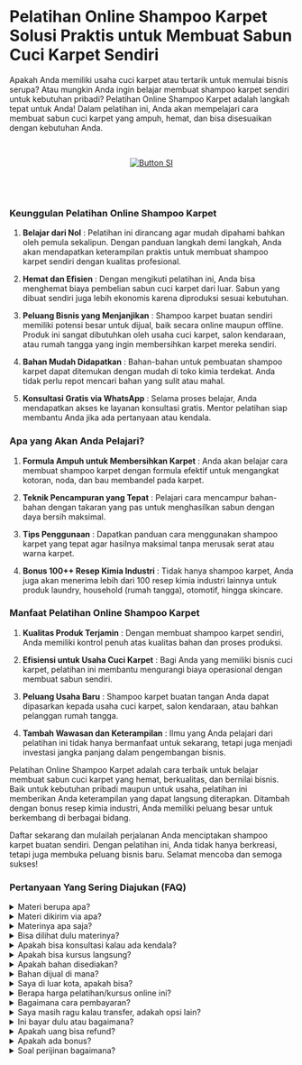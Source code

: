 # Pelatihan Online Shampoo Karpet Solusi Praktis untuk Membuat Sabun Cuci Karpet Sendiri

Apakah Anda memiliki usaha cuci karpet atau tertarik untuk memulai bisnis serupa? Atau mungkin Anda ingin belajar membuat shampoo karpet sendiri untuk kebutuhan pribadi? Pelatihan Online Shampoo Karpet adalah langkah tepat untuk Anda! Dalam pelatihan ini, Anda akan mempelajari cara membuat sabun cuci karpet yang ampuh, hemat, dan bisa disesuaikan dengan kebutuhan Anda.

<br>

<div align = center>
    
[![Button SI]][Link SI]

<br>
<br>
</div>

### Keunggulan Pelatihan Online Shampoo Karpet

1. **Belajar dari Nol** :
Pelatihan ini dirancang agar mudah dipahami bahkan oleh pemula sekalipun. Dengan panduan langkah demi langkah, Anda akan mendapatkan keterampilan praktis untuk membuat shampoo karpet sendiri dengan kualitas profesional.

2. **Hemat dan Efisien** :
Dengan mengikuti pelatihan ini, Anda bisa menghemat biaya pembelian sabun cuci karpet dari luar. Sabun yang dibuat sendiri juga lebih ekonomis karena diproduksi sesuai kebutuhan.

3. **Peluang Bisnis yang Menjanjikan** :
Shampoo karpet buatan sendiri memiliki potensi besar untuk dijual, baik secara online maupun offline. Produk ini sangat dibutuhkan oleh usaha cuci karpet, salon kendaraan, atau rumah tangga yang ingin membersihkan karpet mereka sendiri.

4. **Bahan Mudah Didapatkan** :
Bahan-bahan untuk pembuatan shampoo karpet dapat ditemukan dengan mudah di toko kimia terdekat. Anda tidak perlu repot mencari bahan yang sulit atau mahal.

5. **Konsultasi Gratis via WhatsApp** :
Selama proses belajar, Anda mendapatkan akses ke layanan konsultasi gratis. Mentor pelatihan siap membantu Anda jika ada pertanyaan atau kendala.


### Apa yang Akan Anda Pelajari?

1. **Formula Ampuh untuk Membersihkan Karpet** :
Anda akan belajar cara membuat shampoo karpet dengan formula efektif untuk mengangkat kotoran, noda, dan bau membandel pada karpet.

2. **Teknik Pencampuran yang Tepat** :
Pelajari cara mencampur bahan-bahan dengan takaran yang pas untuk menghasilkan sabun dengan daya bersih maksimal.

3. **Tips Penggunaan** :
Dapatkan panduan cara menggunakan shampoo karpet yang tepat agar hasilnya maksimal tanpa merusak serat atau warna karpet.

4. **Bonus 100++ Resep Kimia Industri** :
Tidak hanya shampoo karpet, Anda juga akan menerima lebih dari 100 resep kimia industri lainnya untuk produk laundry, household (rumah tangga), otomotif, hingga skincare.


### Manfaat Pelatihan Online Shampoo Karpet

1. **Kualitas Produk Terjamin** :
Dengan membuat shampoo karpet sendiri, Anda memiliki kontrol penuh atas kualitas bahan dan proses produksi.

2. **Efisiensi untuk Usaha Cuci Karpet** :
Bagi Anda yang memiliki bisnis cuci karpet, pelatihan ini membantu mengurangi biaya operasional dengan membuat sabun sendiri.

3. **Peluang Usaha Baru** :
Shampoo karpet buatan tangan Anda dapat dipasarkan kepada usaha cuci karpet, salon kendaraan, atau bahkan pelanggan rumah tangga.

4. **Tambah Wawasan dan Keterampilan** :
Ilmu yang Anda pelajari dari pelatihan ini tidak hanya bermanfaat untuk sekarang, tetapi juga menjadi investasi jangka panjang dalam pengembangan bisnis.

Pelatihan Online Shampoo Karpet adalah cara terbaik untuk belajar membuat sabun cuci karpet yang hemat, berkualitas, dan bernilai bisnis. Baik untuk kebutuhan pribadi maupun untuk usaha, pelatihan ini memberikan Anda keterampilan yang dapat langsung diterapkan. Ditambah dengan bonus resep kimia industri, Anda memiliki peluang besar untuk berkembang di berbagai bidang.

Daftar sekarang dan mulailah perjalanan Anda menciptakan shampoo karpet buatan sendiri. Dengan pelatihan ini, Anda tidak hanya berkreasi, tetapi juga membuka peluang bisnis baru. Selamat mencoba dan semoga sukses! 




### Pertanyaan Yang Sering Diajukan (FAQ)
<details>
<summary>Materi berupa apa?</summary>
Materi berupa file video dan teks.
</details>
<details>
<summary>Materi dikirim via apa?</summary>
Materi dikirim via Whatsapp atau email.
</details>
<details>
<summary>Materinya apa saja?</summary>
Materi sesuai dengan judul dan deskripsi.
</details>
<details>
<summary>Bisa dilihat dulu materinya?</summary>
Sudah dijelaskan materi sesuai dengan judul dan deskripsi. Kalau Anda ingin tahu resep lengkap, Anda transaksi dulu baru diberikan materi. 
</details>
<details>
<summary>Apakah bisa konsultasi kalau ada kendala?</summary>
Bisa nanti via Whatsapp terkait materi yang diikuti.
</details>
<details>
<summary>Apakah bisa kursus langsung?</summary>
Bisa. Anda bisa ke Workshop di Jakarta, Bogor, atau Purwokerto.
</details>
<details>
<summary>Apakah bahan disediakan?</summary>
Iya bila ikuti kursus langsung (offline). Bahan dan hasil praktek nanti bisa dibawa pulang
</details>
<details>
<summary>Bahan dijual di mana?</summary>
Bahan bisa dibeli di toko kimia terdekat atau via marketplace.
</details>
<details>
<summary>Saya di luar kota, apakah bisa?</summary>
Anda bisa mengikuti via online atau datang ke workshop. Kami bisa juga datang ke lokasi Anda. Kursus pelatihan ini juga bisa diajarkan online di kota atau kabupaten berikut:
Banda Aceh, Bener Meriah, Bireun, Gayo Lues, Langsa, Lhokseumawe, Nagan Raya, Pidie, Sabang, Simeulue, Subulussalam, Badung, Bangli, Buleleng, Denpasar, Gianyar, Jembrana, Karangasem, Klungkung, Tabanan, Cilegon, Lebak, Pandeglang, Serang, Tangerang, Bengkulu, Kaur, Kepahiang, Lebong, Mukomuko, Rejang Lebong, Seluma, Bantul, Gunungkidul, Kulon Progo, Sleman, Yogyakarta, Jakarta, Kepulauan Seribu, Boalemo, Bone Bolango, Gorontalo, Pohuwato, Batanghari, Bungo, Jambi, Kerinci, Merangin, Muaro Jambi, Sarolangun, Sungai Penuh, Tanjung Jabung, Tebo, Bandung, Banjar, Bekasi, Bogor, Ciamis, Cimahi, Cirebon, Depok, Garut, Indramayu, Karawang, Kuningan, Majalengka, Pangandaran, Purwakarta, Subang, Sukabumi, Sumedang, Tasikmalaya, Banjarnegara, Banyumas, Batang, Blora, Boyolali, Brebes, Cilacap, Demak, Grobogan, Jepara, Karanganyar, Kebumen, Kendal, Klaten, Kudus, Magelang, Pati, Pekalongan, Pemalang, Purbalingga, Purworejo, Rembang, Salatiga, Semarang, Sukoharjo, Surakarta (Solo), Tegal, Temanggung, Wonogiri, Wonosobo, Bangkalan, Banyuwangi, Batu, Blitar, Bojonegoro, Bondowoso, Gresik, Jember, Jombang, Kediri, Lamongan, Lumajang, Madiun, Magetan, Malang, Mojokerto, Nganjuk, Ngawi, Pacitan, Pamekasan, Pasuruan, Ponorogo, Probolinggo, Sampang, Sidoarjo, Situbondao, Sumenep, Surabaya, Trenggalek, Tuban, Tulungagung, Bengkayang, Kapuas Hulu, Kayong Utara, Ketapang, Kubu Raya, Landak, Melawi, Mempawah, Pontianak, Sambas, Sanggau, Sekadau, Singkaawang, Sintang, Balangan, Banjar, Banjarbaru, Banjarmasin, Barito Kuala, Hulu Sungai, Kotabaru, Tabalang, Tanah Bumbu, Tanah Laut, Tapin, Barito, Gunung Mas, Kapuas, Katingan, Kotawaringin, Lamandau, Murung Raya, Palangka Raya, Pulau Pisau, Seruyan, Sukamara, Balikpapan, Berau, Bontang, Kutai, Kutai Kartanegara, Mahakam Ulu, Paser, Penajam paser Utara, Samarinda, Bulungan, Malinau, Nunukan, Tana Tidung, Tarakan, Bangka, Belitung, Pangkalpinang, Batam, Bintan, Karimun, Anambas, Lingga, Natuna, Tanjungpinang, Bandar Lampung, Lampung, Mesuji, Metro, Pesawaran, Pesisir Barat, Pringsewu, Tanggamus, Tulang Bawang, Way Kanan, Ambon, Buru, Aru, Tanimbar, Maluku, Seram, Tual, Halmahera, Sula, Morotai, Taliabu, Ternate, Tidore, Bima, Dompu, Lombok, Mataram, Sumbawa, Alor, Belu, Ende, Flores, Kupang, Lembata, Malaka, Manggarai, Nagekeo, Ngada, Rote Ndao, Sabu Raijua, Sikka, Sumba, Timor, Jayapura, Keerom, Yapen. Raya, Mamberamo Raya, Sarmi, Supiori, Waropen, Fakfak, Kaimana, Monokwari, Arfak, Bintuni, Wondama, Maybrat, Raja Ampat, Sorong, Tambrauw, Jayawijaya, Lanny Jaya, Nduga, Bintang, Tolikara, Yahukimo, Yalimo, Asmat, Boven Digoel, Mappi, Merauke, Deiyai, Dogiyai, Intan Jaya, Mimika, Nabire, Paniai, Puncak, Bengkalis, Dumai, Indragiri, Kampar, Meranti, Kuantan Singingi, Pekanbaru, Pelalawan, Rokan Hilir, Rokan Hulu, Siak, Majene, Mamasa, Mamuju, Pasangkayu, Polewali Mandar, Bantaeng, Barru, Bone, Bulukumba, Enrekang, Gowa, Janeponto, Selayar, Luwu, Makassar, Maros, Palopo, Pangkajene Dan Kepulauan, Parepare, Pinrang, Sidenreng Rappang, Sinjai, Soppeng, Takalar, Tana Toraja, Toraja, Wajo, Banggai, Buol, Donggala, Morowali, Palu, Parigi Moutong, Poso, Sogi, Tojo Una Una, Tolitoli, Baubau, Bombana, Buton, Kendari, Kolaka, Konawe, Muna, Wakatobi, Bitung, Bolaang Mongondow, Sangihe, Siau Tagulandang Biaro, Kotamobagu, Manado, Minahasa, Tomohon, Agam, Bukittinggi, Dharmasraya, Mentawai, Lima Puluh Kota, Padang, Padang Panjang, Padang Pariaman, Pariaman, Pasaman, Paykumbuh, Pesisir Selatan, Sawahlunto, Sijunjung, Solok, Tanah Datar, Banyuasin, Empat Lawang, Lahat, Lubuklinggau, Muara Enim, Musi Banyuasin, Musi Rawas, Ogan Ilir, Ogan Komering Ilir, Ogan Komering Ulu, Pagaralam, Palembang, Penukal Abab Lematang Ilir, Prabumulih, Asahan, Batu Bara, Binjai, Dairi, Deli Serdang, Gunungsitoli, Humbang Hasundutan, Karo, Labuhanbatu, Langkat, Mandailing Natal, Medan, Nias, Padang Lawas, Padangsidimpuan, Pematangsiantar, Pakpak Bharat, Samosir, Serdang Bedagai, Sibolga, Simalungun, Tanjungbalai, Tapanuli, Tebing Tinggi, dan Toba.
</details>
<details>
<summary>Berapa harga pelatihan/kursus online ini?</summary>
Harga Rp 375000 per materi.
</details>
<details>
<summary>Bagaimana cara pembayaran?</summary>
Via transfer bank. Pastikan kirim tanda bukti ya.
</details>
<details>
<summary>Saya masih ragu kalau transfer, adakah opsi lain?</summary>
Bisa ikuti pelatihan offline atau datang langsung, kalau online bisa via pihak ketiga seperti di Ratakan tapi tidak mendapat support konsultasi karena biaya admin tinggi yakni 35%. Anda tetap mendapatkan materi yang cukup dan bonus.
</details>
<details>
<summary>Ini bayar dulu atau bagaimana?</summary>
Kalau akan mengikuti pelatihan offline atau ketemuan maka wajib DP 35% atau bayar full/penuh. Harga pelatihan offline berbeda ya dengan pelatihan online. Sedangkan kalau ingin mengikuti pelatihan online harus bayar full baru dapatkan materi.
</details>
<details>
<summary>Apakah uang bisa refund?</summary>
Tidak bisa. Uang tidak bisa dikembalikan dengan alasan apapun. 
</details>
<details>
<summary>Apakah ada bonus?</summary>
Iya. Bonus 100++ resep kimia industri tentang laundry, household, otomotif, dan skincare.
</details>
<details>
<summary>Soal perijinan bagaimana?</summary>
Anda bisa urus sendiri terkait perijinan di daerah masing-masing. Di sini hanya membuka pelatihan atau kursus.
</details>
    
<!---------------------------------[ Bagian Single Image ]---------------------------------->

[Button SI]: https://ratakan.com/uploads/prd-106cf46497.png
[Link SI]: #
